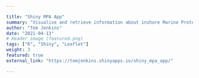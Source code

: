 ```yaml
---

title: "Shiny MPA App"
summary: "Visualise and retrieve information about inshore Marine Protected Areas (MPAs) designated around SW England."
author: "Tom Jenkins"
date: "2021-04-13"
# Header image (featured.png)
tags: ["R", "Shiny", "Leaflet"]
weight: 3
featured: true
external_link: "https://tomjenkins.shinyapps.io/shiny_mpa_app/"

---
```


